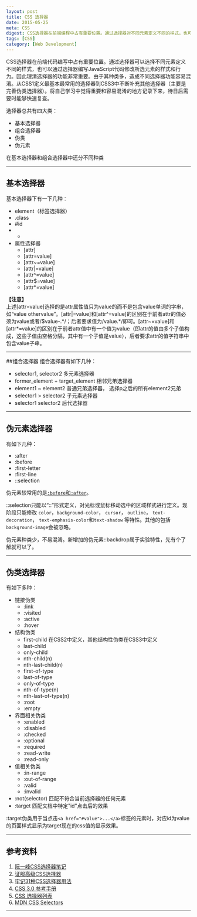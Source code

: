 ```yaml
---
layout: post
title: CSS 选择器
date: 2015-05-25
meta: CSS
digest: CSS选择器在前端编程中占有重要位置。通过选择器对不同元素定义不同的样式，也可以通过选择器编写JavaScript代码修改选择器定义的元素的样式和行为。因此理清选择器的功能非常重要。由于其种类多，造成不同选择器功能容易混淆。从CSS1定义最基本最常用的选择器到CSS3中不断补充其他选择器（主要是完善伪类选择器）。将网上搜集的资料和自己所学记下来，待日后快速复查。
tags: [CSS]
category: [Web Development]
---
```


CSS选择器在前端代码编写中占有重要位置。通过选择器可以选择不同元素定义不同的样式，也可以通过选择器编写JavaScript代码修改所选元素的样式和行为。因此理清选择器的功能非常重要。由于其种类多，造成不同选择器功能容易混淆。从CSS1定义最基本最常用的选择器到CSS3中不断补充其他选择器（主要是完善伪类选择器）。将自己学习中觉得重要和容易混淆的地方记录下来，待日后需要时能够快速复查。

选择器总共有四大类： 

 - 基本选择器
 - 组合选择器
 - 伪类
 - 伪元素

在基本选择器和组合选择器中还分不同种类

------------

## 基本选择器
基本选择器下有一下几种：

 - element（标签选择器）
 - .class
 - \#id
 - *
 - 属性选择器
    + [attr]
    + [attr=value]
    + [attr~=value]
    + [attr\|=value]
    + [attr^=value]
    + [attr$=value]
    + [attr\*=value]

**【注意】**  
上述[attr=value]选择的是attr属性值只为value的而不是包含value单词的字串，如“value othervalue”。[attr|=value]和[attr^=value]的区别在于前者attr的值必须为value或者/$value-.\*/；后者要求值为/value.\*/即可。[attr~=value]和[attr*=value]的区别在于前者attr值中有一个值为value（即attr的值由多个子值构成，这些子值由空格分隔，其中有一个子值是value），后者要求attr的值字符串中包含value子串。
            
--------

##组合选择器
组合选择器有如下几种：

 - selector1, selector2   多元素选择器
 - former\_element + target\_element    相邻兄弟选择器
 - element1 ~ element2      普通兄弟选择器， 选择p之后的所有element2兄弟
 - selector1 > selector2    子元素选择器
 - selector1 selector2      后代选择器

--------

## 伪元素选择器
有如下几种：

 - :after
 - :before
 - :first-letter
 - :first-line
 - ::selection

伪元素较常用的是[`:before`和`:after`](http://segmentfault.com/a/1190000000474414)。

::selection只能以“::”形式定义，对光标或鼠标移动选中的区域样式进行定义。现阶段只能修改 `color`，`background-color`， `cursor`， `outline`， `text-decoration`， `text-emphasis-color`和`text-shadow` 等特性。其他的包括`background-image`会被忽略。

伪元素种类少，不易混淆。新增加的伪元素::backdrop属于实验特性，先有个了解就可以了。


--------

## 伪类选择器

有如下多种：

 - 链接伪类
    - :link
    - :visited
    - :active
    - :hover
 - 结构伪类
    - first-child   在CSS2中定义，其他结构性伪类在CSS3中定义
    - last-child
    - only-child
    - nth-child(n)
    - nth-last-child(n)
    - first-of-type
    - last-of-type
    - only-of-type
    - nth-of-type(n)
    - nth-last-of-type(n)
    - :root
    - :empty
 - 界面相关伪类
    - :enabled
    - :disabled
    - :checked
    - :optional
    - :required
    - :read-write
    - :read-only
 - 值相关伪类
    - :in-range
    - :out-of-range
    - :valid
    - :invalid
 - :not(selector)     匹配不符合当前选择器的任何元素
 - :target    匹配文档中特定"id"点击后的效果

:target伪类用于当点击`<a href="#value">...</a>`标签的元素时，对应id为value的页面样式显示为target现在的css值的显示效果。


--------    

## 参考资料

 1. [阮一峰CSS选择器笔记](http://www.ruanyifeng.com/blog/2009/03/css_selectors.html)
 2. [证服高级CSS选择器](http://www.qianduan.net/taming-advanced-css-selectors.html)
 3. [牢记31种CSS选择器用法](http://peiwen.lu/css-selectors-must-memorize/)
 4. [CSS 3.0 参考手册](http://www.qianduan.net/recommended-css-3-0-reference-manual.html)
 5. [CSS 选择器列表](http://www.runoob.com/cssref/css-selectors.html)
 6. [MDN CSS Selectors](https://developer.mozilla.org/en-US/docs/Web/CSS/CSS_Selectors)

--------
